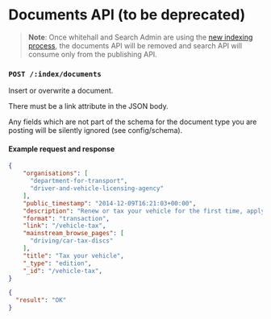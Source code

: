 # Documents API (to be deprecated)

> **Note**: Once whitehall and Search Admin are using the [new indexing process](new-indexing-process.md),
the documents API will be removed and search API will consume only from the publishing API.

### `POST /:index/documents`

Insert or overwrite a document.

There must be a link attribute in the JSON body.

Any fields which are not part of the schema for the document type you are posting
will be silently ignored (see config/schema).

#### Example request and response

```json
{
    "organisations": [
      "department-for-transport",
      "driver-and-vehicle-licensing-agency"
    ],
    "public_timestamp": "2014-12-09T16:21:03+00:00",
    "description": "Renew or tax your vehicle for the first time, apply online, by phone or at the Post Office",
    "format": "transaction",
    "link": "/vehicle-tax",
    "mainstream_browse_pages": [
      "driving/car-tax-discs"
    ],
    "title": "Tax your vehicle",
    "_type": "edition",
    "_id": "/vehicle-tax",
}
```

```json
{
  "result": "OK"
}
```
